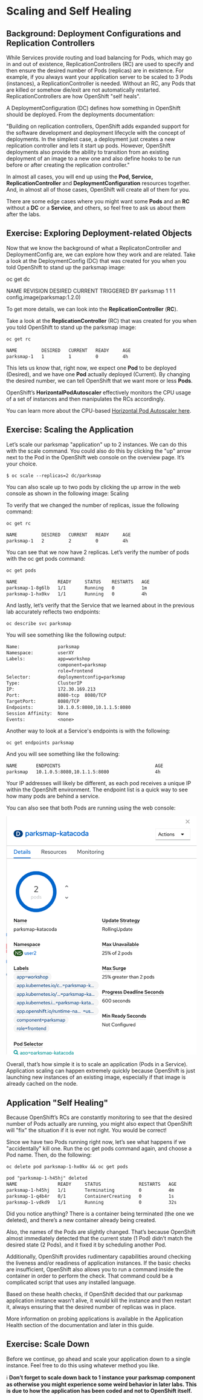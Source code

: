 # Scaling and Self Healing

## Background: Deployment Configurations and Replication Controllers

While Services provide routing and load balancing for Pods, which may go in and out of existence, ReplicationControllers (RC) are used to specify and then ensure the desired number of Pods (replicas) are in existence. For example, if you always want your application server to be scaled to 3 Pods (instances), a ReplicationController is needed. Without an RC, any Pods that are killed or somehow die/exit are not automatically restarted. ReplicationControllers are how OpenShift "self heals".

A DeploymentConfiguration (DC) defines how something in OpenShift should be deployed. From the deployments documentation:

"Building on replication controllers, OpenShift adds expanded support for the software development and deployment lifecycle with the concept of deployments. In the simplest case, a deployment just creates a new replication controller and lets it start up pods. However, OpenShift deployments also provide the ability to transition from an existing deployment of an image to a new one and also define hooks to be run before or after creating the replication controller."

In almost all cases, you will end up using the **Pod, Service, ReplicationController** and **DeploymentConfiguration** resources together. And, in almost all of those cases, OpenShift will create all of them for you.

There are some edge cases where you might want some **Pods** and an **RC** without a **DC** or a **Service**, and others, so feel free to ask us about them after the labs.

## Exercise: Exploring Deployment-related Objects

Now that we know the background of what a ReplicatonController and DeploymentConfig are, we can explore how they work and are related. Take a look at the DeploymentConfig (DC) that was created for you when you told OpenShift to stand up the parksmap image:

oc get dc

NAME       REVISION   DESIRED   CURRENT   TRIGGERED BY
parksmap   1          1         1         config,image(parksmap:1.2.0)

To get more details, we can look into the **ReplicationController** (**RC**).

Take a look at the **ReplicationController** (RC) that was created for you when you told OpenShift to stand up the parksmap image:

```
oc get rc
```

```
NAME         DESIRED   CURRENT   READY     AGE
parksmap-1   1         1         0         4h
```

This lets us know that, right now, we expect one **Pod** to be deployed (Desired), and we have one **Pod** actually deployed (Current). By changing the desired number, we can tell OpenShift that we want more or less **Pods**.

OpenShift’s **HorizontalPodAutoscaler** effectively monitors the CPU usage of a set of instances and then manipulates the RCs accordingly.

You can learn more about the CPU-based [Horizontal Pod Autoscaler here](https://docs.openshift.com/container-platform/4.4/nodes/pods/nodes-pods-autoscaling.html).

## Exercise: Scaling the Application

Let’s scale our parksmap "application" up to 2 instances. We can do this with the scale command. You could also do this by clicking the "up" arrow next to the Pod in the OpenShift web console on the overview page. It’s your choice.

```
$ oc scale --replicas=2 dc/parksmap
```

You can also scale up to two pods by clicking the up arrow in the web console as shown in the following image:
Scaling

To verify that we changed the number of replicas, issue the following command:

```
oc get rc
```
```
NAME         DESIRED   CURRENT   READY     AGE
parksmap-1   2         2         0         4h
```

You can see that we now have 2 replicas. Let’s verify the number of pods with the oc get pods command:

```
oc get pods
```
```
NAME               READY     STATUS    RESTARTS   AGE
parksmap-1-8g6lb   1/1       Running   0          1m
parksmap-1-hx0kv   1/1       Running   0          4h
```

And lastly, let’s verify that the Service that we learned about in the previous lab accurately reflects two endpoints:

```
oc describe svc parksmap
```

You will see something like the following output:

```
Name:              parksmap
Namespace:         userXY
Labels:            app=workshop
                   component=parksmap
                   role=frontend
Selector:          deploymentconfig=parksmap
Type:              ClusterIP
IP:                172.30.169.213
Port:              8080-tcp  8080/TCP
TargetPort:        8080/TCP
Endpoints:         10.1.0.5:8080,10.1.1.5:8080
Session Affinity:  None
Events:            <none>
```
Another way to look at a Service's endpoints is with the following:

```
oc get endpoints parksmap
```

And you will see something like the following:

```
NAME       ENDPOINTS                                   AGE
parksmap   10.1.0.5:8080,10.1.1.5:8080                 4h
```

Your IP addresses will likely be different, as each pod receives a unique IP within the OpenShift environment. The endpoint list is a quick way to see how many pods are behind a service.

You can also see that both Pods are running using the web console:

![Scaling](https://github.com/bhandaru/nationalparks-labs/blob/master/images/Scaling.png)

Overall, that’s how simple it is to scale an application (Pods in a Service). Application scaling can happen extremely quickly because OpenShift is just launching new instances of an existing image, especially if that image is already cached on the node.

## Application "Self Healing"

Because OpenShift’s RCs are constantly monitoring to see that the desired number of Pods actually are running, you might also expect that OpenShift will "fix" the situation if it is ever not right. You would be correct!

Since we have two Pods running right now, let’s see what happens if we "accidentally" kill one. Run the oc get pods command again, and choose a Pod name. Then, do the following:

```
oc delete pod parksmap-1-hx0kv && oc get pods
```

```
pod "parksmap-1-h45hj" deleted
NAME               READY     STATUS              RESTARTS   AGE
parksmap-1-h45hj   1/1       Terminating         0          4m
parksmap-1-q4b4r   0/1       ContainerCreating   0          1s
parksmap-1-vdkd9   1/1       Running             0          32s
```

Did you notice anything? There is a container being terminated (the one we deleted), and there’s a new container already being created.

Also, the names of the Pods are slightly changed. That’s because OpenShift almost immediately detected that the current state (1 Pod) didn’t match the desired state (2 Pods), and it fixed it by scheduling another Pod.

Additionally, OpenShift provides rudimentary capabilities around checking the liveness and/or readiness of application instances. If the basic checks are insufficient, OpenShift also allows you to run a command inside the container in order to perform the check. That command could be a complicated script that uses any installed language.

Based on these health checks, if OpenShift decided that our parksmap application instance wasn’t alive, it would kill the instance and then restart it, always ensuring that the desired number of replicas was in place.

More information on probing applications is available in the Application Health section of the documentation and later in this guide.

## Exercise: Scale Down

Before we continue, go ahead and scale your application down to a single instance. Feel free to do this using whatever method you like.
	
:information_source: **Don’t forget to scale down back to 1 instance your parksmap component as otherwise you might experience some weird behavior in later labs. This is due to how the application has been coded and not to OpenShift itself.**
